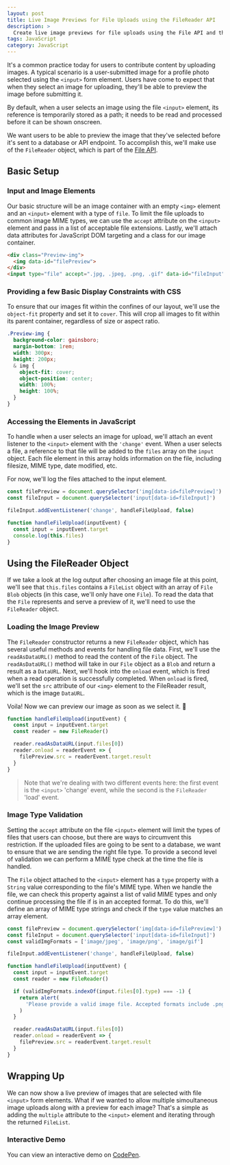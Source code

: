 ```yaml
---
layout: post
title: Live Image Previews for File Uploads using the FileReader API
description: >
  Create live image previews for file uploads using the File API and the FileReader object in vanilla JavaScript.
tags: JavaScript
category: JavaScript
---
```


It's a common practice today for users to contribute content by uploading images. A typical scenario is a user-submitted image for a profile photo selected using the `<input>` form element. Users have come to expect that when they select an image for uploading, they'll be able to preview the image before submitting it.

By default, when a user selects an image using the file `<input>` element, its reference is temporarily stored as a path; it needs to be read and processed before it can be shown onscreen.

We want users to be able to preview the image that they've selected before it's sent to a database or API endpoint. To accomplish this, we'll make use of the `FileReader` object, which is part of the <a href="https://www.w3.org/TR/FileAPI/" target="_blank" rel="noopener">File API</a>.

## Basic Setup

### Input and Image Elements

Our basic structure will be an image container with an empty `<img>` element and an `<input>` element with a type of `file`. To limit the file uploads to common image MIME types, we can use the `accept` attribute on the `<input>` element and pass in a list of acceptable file extensions. Lastly, we'll attach data attributes for JavaScript DOM targeting and a class for our image container.

```html
<div class="Preview-img">
  <img data-id="filePreview">
</div>
<input type="file" accept=".jpg, .jpeg, .png, .gif" data-id="fileInput">
```

### Providing a few Basic Display Constraints with CSS

To ensure that our images fit within the confines of our layout, we'll use the `object-fit` property and set it to `cover`. This will crop all images to fit within its parent container, regardless of size or aspect ratio.

```scss
.Preview-img {
  background-color: gainsboro;
  margin-bottom: 1rem;
  width: 300px;
  height: 200px;
  & img {
    object-fit: cover;
    object-position: center;
    width: 100%;
    height: 100%;
  }
}
```

### Accessing the Elements in JavaScript

To handle when a user selects an image for upload, we'll attach an event listener to the `<input>` element with the `'change'` event. When a user selects a file, a reference to that file will be added to the `files` array on the `input` object. Each file element in this array holds information on the file, including filesize, MIME type, date modified, etc.

For now, we'll log the files attached to the input element.

```js
const filePreview = document.querySelector('img[data-id=filePreview]')
const fileInput = document.querySelector('input[data-id=fileInput]')

fileInput.addEventListener('change', handleFileUpload, false)

function handleFileUpload(inputEvent) {
  const input = inputEvent.target
  console.log(this.files)
}
```

## Using the FileReader Object

If we take a look at the log output after choosing an image file at this point, we'll see that `this.files` contains a `FileList` object with an array of `File` `Blob` objects (in this case, we'll only have one `File`). To read the data that the `File` represents and serve a preview of it, we'll need to use the `FileReader` object.

### Loading the Image Preview

The `FileReader` constructor returns a new `FileReader` object, which has several useful methods and events for handling file data. First, we'll use the `readAsDataURL()` method to read the content of the `File` object. The `readAsDataURL()` method will take in our `File` object as a `Blob` and return a result as a `DataURL`. Next, we'll hook into the `onload` event, which is fired when a read operation is successfully completed. When `onload` is fired, we'll set the `src` attribute of our `<img>` element to the FileReader result, which is the image `DataURL`.

Voila! Now we can preview our image as soon as we select it. 🙌

```js
function handleFileUpload(inputEvent) {
  const input = inputEvent.target
  const reader = new FileReader()

  reader.readAsDataURL(input.files[0])
  reader.onload = readerEvent => {
    filePreview.src = readerEvent.target.result
  }
}
```

> Note that we're dealing with two different events here: the first event is the `<input>` 'change' event, while the second is the `FileReader` 'load' event.

### Image Type Validation

Setting the `accept` attribute on the file `<input>` element will limit the types of files that users can choose, but there are ways to circumvent this restriction. If the uploaded files are going to be sent to a database, we want to ensure that we are sending the right file type. To provide a second level of validation we can perform a MIME type check at the time the file is handled.

The `File` object attached to the `<input>` element has a `type` property with a `String` value corresponding to the file's MIME type. When we handle the file, we can check this property against a list of valid MIME types and only continue processing the file if is in an accepted format. To do this, we'll define an array of MIME type strings and check if the `type` value matches an array element.

```js
const filePreview = document.querySelector('img[data-id=filePreview]')
const fileInput = document.querySelector('input[data-id=fileInput]')
const validImgFormats = ['image/jpeg', 'image/png', 'image/gif']

fileInput.addEventListener('change', handleFileUpload, false)

function handleFileUpload(inputEvent) {
  const input = inputEvent.target
  const reader = new FileReader()

  if (validImgFormats.indexOf(input.files[0].type) === -1) {
    return alert(
      'Please provide a valid image file. Accepted formats include .png, .jpg, and .gif.'
    )
  }

  reader.readAsDataURL(input.files[0])
  reader.onload = readerEvent => {
    filePreview.src = readerEvent.target.result
  }
}
```

## Wrapping Up

We can now show a live preview of images that are selected with file `<input>` form elements. What if we wanted to allow multiple simoultaneous image uploads along with a preview for each image? That's a simple as adding the `multiple` attribute to the `<input>` element and iterating through the returned `FileList`.

### Interactive Demo

You can view an interactive demo on <a href="https://codepen.io/Splode/pen/MVrRqN" target="_blank" rel="noopener">CodePen</a>.
